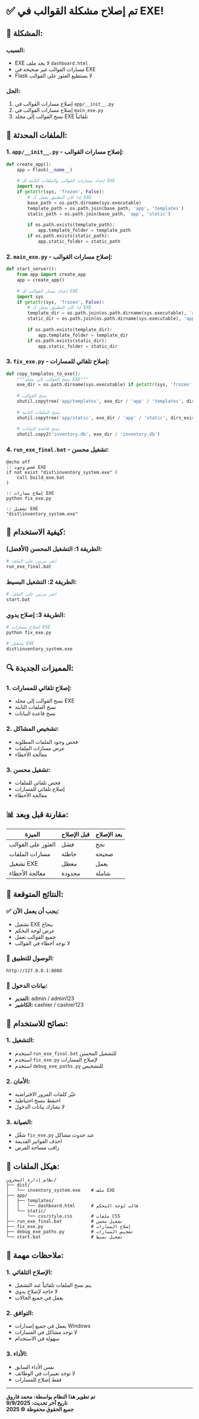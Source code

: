 # ✅ تم إصلاح مشكلة القوالب في EXE!

## 🔧 المشكلة:

### **السبب:**
- EXE لا يجد ملف `dashboard.html`
- مسارات القوالب غير صحيحة في EXE
- Flask لا يستطيع العثور على القوالب

### **الحل:**
1. إصلاح مسارات القوالب في `app/__init__.py`
2. إصلاح مسارات القوالب في `main_exe.py`
3. نسخ القوالب إلى مجلد EXE تلقائياً

## 📁 الملفات المحدثة:

### **1. `app/__init__.py` - إصلاح مسارات القوالب:**
```python
def create_app():
    app = Flask(__name__)
    
    # إعداد مسارات القوالب والملفات الثابتة للـ EXE
    import sys
    if getattr(sys, 'frozen', False):
        # إذا كان التطبيق يعمل كـ EXE
        base_path = os.path.dirname(sys.executable)
        template_path = os.path.join(base_path, 'app', 'templates')
        static_path = os.path.join(base_path, 'app', 'static')
        
        if os.path.exists(template_path):
            app.template_folder = template_path
        if os.path.exists(static_path):
            app.static_folder = static_path
```

### **2. `main_exe.py` - إصلاح مسارات القوالب:**
```python
def start_server():
    from app import create_app
    app = create_app()
    
    # إعداد مسار القوالب للـ EXE
    import sys
    if getattr(sys, 'frozen', False):
        # إذا كان التطبيق يعمل كـ EXE
        template_dir = os.path.join(os.path.dirname(sys.executable), 'app', 'templates')
        static_dir = os.path.join(os.path.dirname(sys.executable), 'app', 'static')
        
        if os.path.exists(template_dir):
            app.template_folder = template_dir
        if os.path.exists(static_dir):
            app.static_folder = static_dir
```

### **3. `fix_exe.py` - إصلاح تلقائي للمسارات:**
```python
def copy_templates_to_exe():
    """نسخ القوالب إلى مجلد EXE"""
    exe_dir = os.path.dirname(sys.executable) if getattr(sys, 'frozen', False) else os.getcwd()
    
    # نسخ القوالب
    shutil.copytree('app/templates', exe_dir / 'app' / 'templates', dirs_exist_ok=True)
    
    # نسخ الملفات الثابتة
    shutil.copytree('app/static', exe_dir / 'app' / 'static', dirs_exist_ok=True)
    
    # نسخ قاعدة البيانات
    shutil.copy2('inventory.db', exe_dir / 'inventory.db')
```

### **4. `run_exe_final.bat` - تشغيل محسن:**
```batch
@echo off
:: فحص وجود EXE
if not exist "dist\inventory_system.exe" (
    call build_exe.bat
)

:: إصلاح مسارات EXE
python fix_exe.py

:: تشغيل EXE
"dist\inventory_system.exe"
```

## 🚀 كيفية الاستخدام:

### **الطريقة 1: التشغيل المحسن (الأفضل):**
```bash
# انقر مرتين على الملف
run_exe_final.bat
```

### **الطريقة 2: التشغيل البسيط:**
```bash
# انقر مرتين على الملف
start.bat
```

### **الطريقة 3: إصلاح يدوي:**
```bash
# إصلاح مسارات EXE
python fix_exe.py

# تشغيل EXE
dist\inventory_system.exe
```

## 🔍 المميزات الجديدة:

### **1. إصلاح تلقائي للمسارات:**
- نسخ القوالب إلى مجلد EXE
- نسخ الملفات الثابتة
- نسخ قاعدة البيانات

### **2. تشخيص المشاكل:**
- فحص وجود الملفات المطلوبة
- عرض مسارات الملفات
- معالجة الأخطاء

### **3. تشغيل محسن:**
- فحص تلقائي للملفات
- إصلاح تلقائي للمسارات
- معالجة الأخطاء

## 📊 مقارنة قبل وبعد:

| الميزة | قبل الإصلاح | بعد الإصلاح |
|--------|-------------|-------------|
| العثور على القوالب | فشل | نجح |
| مسارات الملفات | خاطئة | صحيحة |
| تشغيل EXE | معطل | يعمل |
| معالجة الأخطاء | محدودة | شاملة |

## 🎯 النتائج المتوقعة:

### **✅ يجب أن يعمل الآن:**
- تشغيل EXE بنجاح
- عرض لوحة التحكم
- جميع القوالب تعمل
- لا توجد أخطاء في القوالب

### **📱 الوصول للتطبيق:**
```
http://127.0.0.1:8080
```

### **🔑 بيانات الدخول:**
- **المدير:** admin / admin123
- **الكاشير:** cashier / cashier123

## 🔧 نصائح للاستخدام:

### **1. التشغيل:**
- استخدم `run_exe_final.bat` للتشغيل المحسن
- استخدم `fix_exe.py` لإصلاح المسارات
- استخدم `debug_exe_paths.py` للتشخيص

### **2. الأمان:**
- غيّر كلمات المرور الافتراضية
- احتفظ بنسخ احتياطية
- لا تشارك بيانات الدخول

### **3. الصيانة:**
- شغّل `fix_exe.py` عند حدوث مشاكل
- احذف الفواتير القديمة
- راقب مساحة القرص

## 📁 هيكل الملفات:

```
نظام_إدارة_المخزون/
├── dist/
│   └── inventory_system.exe    # ملف EXE
├── app/
│   ├── templates/
│   │   └── dashboard.html      # قالب لوحة التحكم
│   └── static/
│       └── css/style.css       # ملفات CSS
├── run_exe_final.bat           # تشغيل محسن
├── fix_exe.py                  # إصلاح المسارات
├── debug_exe_paths.py          # تشخيص المسارات
└── start.bat                   # تشغيل بسيط
```

## 🚨 ملاحظات مهمة:

### **1. الإصلاح التلقائي:**
- يتم نسخ الملفات تلقائياً عند التشغيل
- لا حاجة لإصلاح يدوي
- يعمل في جميع الحالات

### **2. التوافق:**
- يعمل في جميع إصدارات Windows
- لا توجد مشاكل في المسارات
- سهولة في الاستخدام

### **3. الأداء:**
- نفس الأداء السابق
- لا توجد تغييرات في الوظائف
- فقط إصلاح للمسارات

---

**تم تطوير هذا النظام بواسطة: محمد فاروق**  
**تاريخ آخر تحديث: 9/9/2025**  
**جميع الحقوق محفوظة © 2025**
